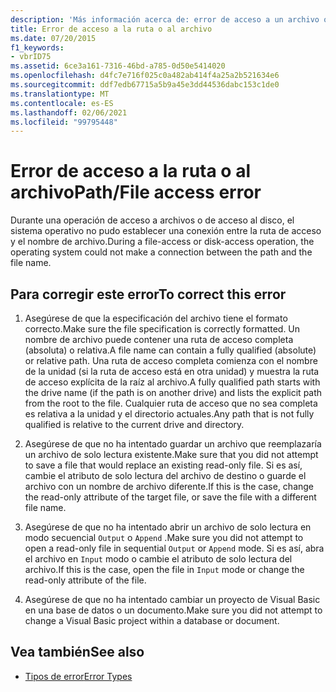 ```yaml
---
description: 'Más información acerca de: error de acceso a un archivo o ruta'
title: Error de acceso a la ruta o al archivo
ms.date: 07/20/2015
f1_keywords:
- vbrID75
ms.assetid: 6ce3a161-7316-46bd-a785-0d50e5414020
ms.openlocfilehash: d4fc7e716f025c0a482ab414f4a25a2b521634e6
ms.sourcegitcommit: ddf7edb67715a5b9a45e3dd44536dabc153c1de0
ms.translationtype: MT
ms.contentlocale: es-ES
ms.lasthandoff: 02/06/2021
ms.locfileid: "99795448"
---
```

# <a name="pathfile-access-error"></a><span data-ttu-id="ba625-103">Error de acceso a la ruta o al archivo</span><span class="sxs-lookup"><span data-stu-id="ba625-103">Path/File access error</span></span>

<span data-ttu-id="ba625-104">Durante una operación de acceso a archivos o de acceso al disco, el sistema operativo no pudo establecer una conexión entre la ruta de acceso y el nombre de archivo.</span><span class="sxs-lookup"><span data-stu-id="ba625-104">During a file-access or disk-access operation, the operating system could not make a connection between the path and the file name.</span></span>  
  
## <a name="to-correct-this-error"></a><span data-ttu-id="ba625-105">Para corregir este error</span><span class="sxs-lookup"><span data-stu-id="ba625-105">To correct this error</span></span>  
  
1. <span data-ttu-id="ba625-106">Asegúrese de que la especificación del archivo tiene el formato correcto.</span><span class="sxs-lookup"><span data-stu-id="ba625-106">Make sure the file specification is correctly formatted.</span></span> <span data-ttu-id="ba625-107">Un nombre de archivo puede contener una ruta de acceso completa (absoluta) o relativa.</span><span class="sxs-lookup"><span data-stu-id="ba625-107">A file name can contain a fully qualified (absolute) or relative path.</span></span> <span data-ttu-id="ba625-108">Una ruta de acceso completa comienza con el nombre de la unidad (si la ruta de acceso está en otra unidad) y muestra la ruta de acceso explícita de la raíz al archivo.</span><span class="sxs-lookup"><span data-stu-id="ba625-108">A fully qualified path starts with the drive name (if the path is on another drive) and lists the explicit path from the root to the file.</span></span> <span data-ttu-id="ba625-109">Cualquier ruta de acceso que no sea completa es relativa a la unidad y el directorio actuales.</span><span class="sxs-lookup"><span data-stu-id="ba625-109">Any path that is not fully qualified is relative to the current drive and directory.</span></span>  
  
2. <span data-ttu-id="ba625-110">Asegúrese de que no ha intentado guardar un archivo que reemplazaría un archivo de solo lectura existente.</span><span class="sxs-lookup"><span data-stu-id="ba625-110">Make sure that you did not attempt to save a file that would replace an existing read-only file.</span></span> <span data-ttu-id="ba625-111">Si es así, cambie el atributo de solo lectura del archivo de destino o guarde el archivo con un nombre de archivo diferente.</span><span class="sxs-lookup"><span data-stu-id="ba625-111">If this is the case, change the read-only attribute of the target file, or save the file with a different file name.</span></span>  
  
3. <span data-ttu-id="ba625-112">Asegúrese de que no ha intentado abrir un archivo de solo lectura en modo secuencial `Output` o `Append` .</span><span class="sxs-lookup"><span data-stu-id="ba625-112">Make sure you did not attempt to open a read-only file in sequential `Output` or `Append` mode.</span></span> <span data-ttu-id="ba625-113">Si es así, abra el archivo en `Input` modo o cambie el atributo de solo lectura del archivo.</span><span class="sxs-lookup"><span data-stu-id="ba625-113">If this is the case, open the file in `Input` mode or change the read-only attribute of the file.</span></span>  
  
4. <span data-ttu-id="ba625-114">Asegúrese de que no ha intentado cambiar un proyecto de Visual Basic en una base de datos o un documento.</span><span class="sxs-lookup"><span data-stu-id="ba625-114">Make sure you did not attempt to change a Visual Basic project within a database or document.</span></span>  
  
## <a name="see-also"></a><span data-ttu-id="ba625-115">Vea también</span><span class="sxs-lookup"><span data-stu-id="ba625-115">See also</span></span>

- [<span data-ttu-id="ba625-116">Tipos de error</span><span class="sxs-lookup"><span data-stu-id="ba625-116">Error Types</span></span>](../../programming-guide/language-features/error-types.md)
